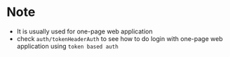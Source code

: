 # Note
* It is usually used for one-page web application
* check `auth/tokenHeaderAuth` to see how to do login with one-page web application using `token based auth`

